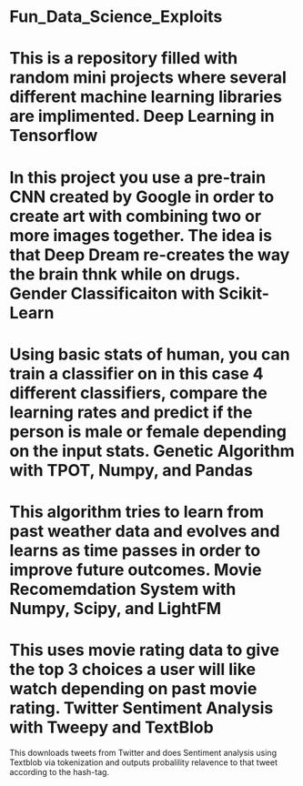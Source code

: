 # Fun_Data_Science_Exploits
This is a repository filled with random mini projects where several different machine learning libraries are implimented. 
Deep Learning in Tensorflow
===========
In this project you use a pre-train CNN created by Google in order to create art with combining two or more images together. The idea is that Deep Dream re-creates the way the brain thnk while on drugs.
Gender Classificaiton with Scikit-Learn
===========
Using basic stats of human, you can train a classifier on in this case 4 different classifiers, compare the learning rates and predict if the person is male or female depending on the input stats.
Genetic Algorithm with TPOT, Numpy, and Pandas
===========
This algorithm tries to learn from past weather data and evolves and learns as time passes in order to improve future outcomes.
Movie Recomemdation System with Numpy, Scipy, and LightFM
===========
This uses movie rating data to give the top 3 choices a user will like watch depending on past movie rating.
Twitter Sentiment Analysis with Tweepy and TextBlob
===========
This downloads tweets from Twitter and does Sentiment analysis using Textblob via tokenization and outputs probalility relavence to that tweet according to the hash-tag.
